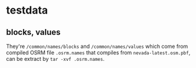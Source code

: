 # testdata

## blocks, values
They're `/common/names/blocks` and `/common/names/values` which come from compiled OSRM file `.osrm.names` that compiles from `nevada-latest.osm.pbf`, can be extract by `tar -xvf .osrm.names`.     